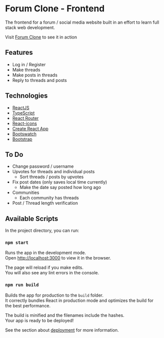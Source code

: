 # Forum Clone - Frontend

The frontend for a forum / social media website built in an effort to learn full stack web development. 

Visit [Forum Clone](http://domz.me/frontend) to see it in action

## Features

* Log in / Register 
* Make threads
* Make posts in threads
* Reply to threads and posts

## Technologies
* [ReactJS](https://reactjs.org/)
* [TypeScript](https://www.typescriptlang.org/)
* [React Router](https://github.com/ReactTraining/react-router)
* [React-icons](https://react-icons.github.io/react-icons)
* [Create React App](https://github.com/facebook/create-react-app)
* [Bootswatch](https://bootswatch.com/)
* [Bootstrap](https://getbootstrap.com/)

## To Do

* Change password / username
* Upvotes for threads and individual posts
  * Sort threads / posts by upvotes
* Fix post dates (only saves local time currently)
  * Make the date say posted how long ago
* Communities
  * Each community has threads
* Post / Thread length verification


## Available Scripts

In the project directory, you can run:

### `npm start`

Runs the app in the development mode.\
Open [http://localhost:3000](http://localhost:3000) to view it in the browser.

The page will reload if you make edits.\
You will also see any lint errors in the console.

### `npm run build`

Builds the app for production to the `build` folder.\
It correctly bundles React in production mode and optimizes the build for the best performance.

The build is minified and the filenames include the hashes.\
Your app is ready to be deployed!

See the section about [deployment](https://facebook.github.io/create-react-app/docs/deployment) for more information.